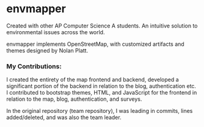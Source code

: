 # envmapper

Created with other AP Computer Science A students. An intuitive solution to environmental issues across the world.

envmapper implements OpenStreetMap, with customized artifacts and themes designed by Nolan Platt.


### My Contributions:

I created the entirety of the map frontend and backend, developed a significant portion of the backend in relation to the blog, authentication etc. I contributed to bootstrap themes, HTML, and JavaScript for the frontend in relation to the map, blog, authentication, and surveys. 


In the original repository (team repository), I was leading in commits, lines added/deleted, and was also the team leader.
